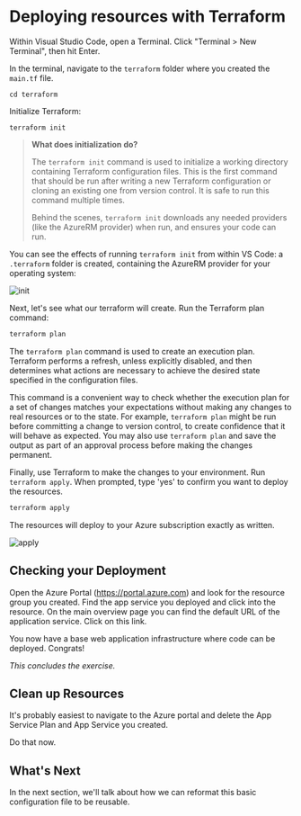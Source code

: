# Deploying resources with Terraform

Within Visual Studio Code, open a Terminal. Click "Terminal > New Terminal", then hit Enter.

In the terminal, navigate to the `terraform` folder where you created the `main.tf` file. 

```
cd terraform 
```

Initialize Terraform:

```
terraform init
```

> **What does initialization do?**
>
> The `terraform init` command is used to initialize a working directory containing Terraform configuration files. This is the first command that should be run after writing a new Terraform configuration or cloning an existing one from version control. It is safe to run this command multiple times.
>
> Behind the scenes, `terraform init` downloads any needed providers (like the AzureRM provider) when run, and ensures your code can run.

You can see the effects of running `terraform init` from within VS Code: a `.terraform` folder is created, containing the AzureRM provider for your operating system:

![init](\.attachments\images\Getting-Started-with-Terraform\init.png)

Next, let's see what our terraform will create. Run the Terraform plan command:

```bash
terraform plan
```

The `terraform plan` command is used to create an execution plan. Terraform performs a refresh, unless explicitly disabled, and then determines what actions are necessary to achieve the desired state specified in the configuration files.

This command is a convenient way to check whether the execution plan for a set of changes matches your expectations without making any changes to real resources or to the state. For example, `terraform plan` might be run before committing a change to version control, to create confidence that it will behave as expected. You may also use `terraform plan` and save the output as part of an approval process before making the changes permanent.

Finally, use Terraform to make the changes to your environment. Run `terraform apply`. When prompted, type 'yes' to confirm you want to deploy the resources.

```bash
terraform apply
```

The resources will deploy to your Azure subscription exactly as written. 

![apply](\.attachments\images\Getting-Started-with-Terraform\apply.png)

## Checking your Deployment

Open the Azure Portal (https://portal.azure.com) and look for the resource group you created. Find the app service you deployed and click into the resource. On the main overview page you can find the default URL of the application service. Click on this link. 

You now have a base web application infrastructure where code can be deployed. Congrats! 

_This concludes the exercise._

## Clean up Resources

It's probably easiest to navigate to the Azure portal and delete the App Service Plan and App Service you created. 

Do that now. 

## What's Next

In the next section, we'll talk about how we can reformat this basic configuration file to be reusable.
